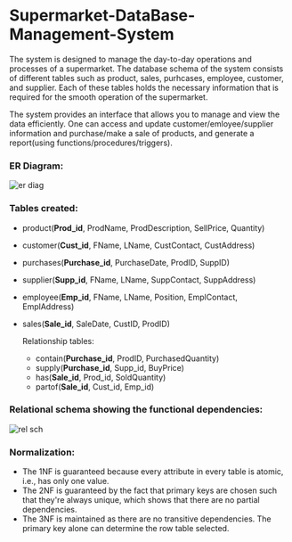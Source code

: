 # Supermarket-DataBase-Management-System
The system is designed to manage the day-to-day operations and processes of a supermarket. The database schema of the system consists of different tables such as product, sales, purhcases, employee, customer, and supplier. Each of these tables holds the necessary information that is required for the smooth operation of the supermarket.

The system provides an interface that allows you to manage and view the data efficiently. One can access and update customer/emloyee/supplier information and purchase/make a sale of products, and generate a report(using functions/procedures/triggers). 
### ER Diagram:
 ![er diag](https://github.com/shar-dul/Supermarket-Management-System/assets/99119676/65125d1c-17c9-4ec7-8d3e-c0b36c79f1cf)

### Tables created:
+ product(**Prod_id**, ProdName, ProdDescription, SellPrice, Quantity)
+ customer(**Cust_id**, FName, LName, CustContact, CustAddress)
+ purchases(**Purchase_id**, PurchaseDate, ProdID, SuppID)
+ supplier(**Supp_id**, FName, LName, SuppContact, SuppAddress)
+ employee(**Emp_id**, FName, LName, Position, EmplContact, EmplAddress)
+ sales(**Sale_id**, SaleDate, CustID, ProdID)

  Relationship tables:
  + contain(**Purchase_id**, ProdID, PurchasedQuantity)
  + supply(**Purchase_id**, Supp_id, BuyPrice)
  + has(**Sale_id**, Prod_id, SoldQuantity)
  + partof(**Sale_id**, Cust_id, Emp_id)

### Relational schema showing the functional dependencies:
![rel sch](https://github.com/shar-dul/Supermarket-Management-System/assets/99119676/0a85e86d-ed2f-41df-9326-d349c69cd477)

### Normalization:
+ The 1NF is guaranteed because every attribute in every table is atomic, i.e., has only one value.
+ The 2NF is guaranteed by the fact that primary keys are chosen such that they're always unique, which shows that there are no partial dependencies.
+ The 3NF is maintained as there are no transitive dependencies. The primary key alone can determine the row table selected.
